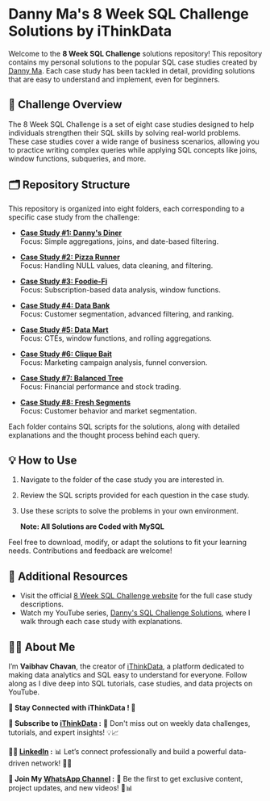 # Danny Ma's 8 Week SQL Challenge Solutions by iThinkData

Welcome to the **8 Week SQL Challenge** solutions repository! This repository contains my personal solutions to the popular SQL case studies created by [Danny Ma](https://8weeksqlchallenge.com/). Each case study has been tackled in detail, providing solutions that are easy to understand and implement, even for beginners.

## 📖 Challenge Overview

The 8 Week SQL Challenge is a set of eight case studies designed to help individuals strengthen their SQL skills by solving real-world problems. These case studies cover a wide range of business scenarios, allowing you to practice writing complex queries while applying SQL concepts like joins, window functions, subqueries, and more.

## 🗂 Repository Structure

This repository is organized into eight folders, each corresponding to a specific case study from the challenge:

- **[Case Study #1: Danny's Diner](https://github.com/vaibhavchavan20/8_Week_SQL_Challange/tree/main/Case%20Study%20%231%20-%20Danny's%20Diner)**  
  Focus: Simple aggregations, joins, and date-based filtering.

- **[Case Study #2: Pizza Runner](https://github.com/vaibhavchavan20/8_Week_SQL_Challange/tree/main/Case%20Study%20%232%20-%20Pizza%20Runner)**  
  Focus: Handling NULL values, data cleaning, and filtering.

- **[Case Study #3: Foodie-Fi](https://github.com/vaibhavchavan20/8_Week_SQL_Challange/tree/main/Case%20Study%20%233%20-%20Foodie-Fi)**  
  Focus: Subscription-based data analysis, window functions.

- **[Case Study #4: Data Bank](https://github.com/vaibhavchavan20/8_Week_SQL_Challange/tree/main/Case%20Study%20%234%20-%20Data%20Bank)**  
  Focus: Customer segmentation, advanced filtering, and ranking.

- **[Case Study #5: Data Mart](https://github.com/vaibhavchavan20/8_Week_SQL_Challange/tree/main/Case%20Study%20%235%20-%20Data%20Mart)**  
  Focus: CTEs, window functions, and rolling aggregations.

- **[Case Study #6: Clique Bait](https://github.com/vaibhavchavan20/8_Week_SQL_Challange/tree/main/Case%20Study%20%236%20-%20Clique%20Bait)**  
  Focus: Marketing campaign analysis, funnel conversion.

- **[Case Study #7: Balanced Tree](https://github.com/vaibhavchavan20/8_Week_SQL_Challange/tree/main/Case%20Study%20%237%20-%20Balanced%20Tree%20Clothing%20Co.)**  
  Focus: Financial performance and stock trading.

- **[Case Study #8: Fresh Segments](https://github.com/vaibhavchavan20/8_Week_SQL_Challange/tree/main/Case%20Study%20%238%20-%20Fresh%20Segments)**  
  Focus: Customer behavior and market segmentation.

Each folder contains SQL scripts for the solutions, along with detailed explanations and the thought process behind each query.

## 💡 How to Use

1. Navigate to the folder of the case study you are interested in.
2. Review the SQL scripts provided for each question in the case study.
3. Use these scripts to solve the problems in your own environment.

   **Note: All Solutions are Coded with MySQL**

Feel free to download, modify, or adapt the solutions to fit your learning needs. Contributions and feedback are welcome!

## 🔗 Additional Resources

- Visit the official [8 Week SQL Challenge website](https://8weeksqlchallenge.com/) for the full case study descriptions.
- Watch my YouTube series, [Danny's SQL Challenge Solutions](https://youtube.com/playlist?list=PLCbFGoYuSXyoboW7yD920x9TIVPu24jCd&si=z7Wf9oc0ZZhZ7ef1), where I walk through each case study with explanations.

## 🙋‍♂️ About Me

I’m **Vaibhav Chavan**, the creator of [iThinkData](https://www.youtube.com/@iThinkData?sub_confirmation=1), a platform dedicated to making data analytics and SQL easy to understand for everyone. Follow along as I dive deep into SQL tutorials, case studies, and data projects on YouTube.

**🌟 Stay Connected with iThinkData ! 🌟**

**🎥 Subscribe to [iThinkData](https://www.youtube.com/@iThinkData?sub_confirmation=1) :**  🔔 Don't miss out on weekly data challenges, tutorials, and expert insights! 💡📈

**👨‍💼 [LinkedIn](https://linkedin.com/in/vaibhav-chavan) :**  📊 Let’s connect professionally and build a powerful data-driven network! 💼🌐

**💬 Join My [WhatsApp Channel](https://whatsapp.com/channel/0029VaoircxInlqLbopDNS2K) :** 📱 Be the first to get exclusive content, project updates, and new videos! 🚀📊


